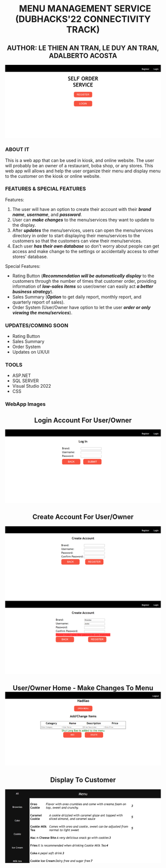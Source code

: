
<h1 align="center"> &nbsp;&nbsp;MENU MANAGEMENT SERVICE <br> (DUBHACKS'22 CONNECTIVITY TRACK) </h1></center>
<h2 align="center"> AUTHOR: LE THIEN AN TRAN, LE DUY AN TRAN, ADALBERTO ACOSTA </h2>
<p >
<img src="DubHackImage/StartHome.PNG"> 
</p>
<h3> ABOUT IT </h3> 
<p>
This is a web app that can be used in kiosk, and online website. The user will probably be an owner of a restaurant, boba shop, or any stores. This web app will allows
 and help the user organize their menu and display menu to the customer on the kiosk or online website.
  <br>
</p>
<h3> FEATURES & SPECIAL FEATURES </h3>
Features: 
<ol>
    <li> The user will have an option to create their account with their <em><strong> brand name</strong></em>, <em><strong> username</strong></em>, and <em><strong>password</strong></em>.</li>
  <li> User can <em><strong>make changes</strong></em> to the menu/services they want to update to the display. </li>
  <li> After <em><strong>updates</strong></em> the menu/services, users can open the menu/services directory in order to start displaying their menu/services to the customers so that the customers can view their 
      menu/services. </li>
  <li> Each user <em><strong>has their own database </strong></em>so don't worry about people can get access and make change to the settings or accidentally access to other stores' database. </li>
</ol>
 Special Features:
 <ul>
  <li> Rating Button (<em><strong>Recommendation will be automatically display</strong></em> to the customers through the number of times that customer order, providing information of <em><strong>low-sales items</strong></em> so 
    user/owner can easily act <em><strong>a better business strategy</em></strong>).</li>
  <li> Sales Summary (<em><strong>Option</strong></em> to get daily report, monthly report, and quarterly report of sales). </li>
  <li> Order System (User/Owner have option to let the user <em><strong>order or only viewing the menu/services</strong></em>). </li>
</ul>
<h3> UPDATES/COMING SOON </h3>
<ul>
  <li> Rating Button </li>
  <li> Sales Summary </li>
  <li> Order System </li>
  <li> Updates on UX/UI </li> 
</ul> 
<h3> TOOLS </h3>
<ul>
<li> ASP.NET </li>
<li> SQL SERVER </li>
<li> Visual Studio 2022 </li> 
<li> CSS </li>
</ul>
<h3> WebApp Images </h3> 
<h2 align="center"> Login Account For User/Owner </h2>
<img src="DubHackImage/LogIn.PNG">
<h2 align="center"> Create Account For User/Owner </h2>
<img src="DubHackImage/CreateAccount.PNG">
<img src="DubHackImage/CreateAccountError.PNG">
<h2 align="center"> User/Owner Home - Make Changes To Menu
<img src="DubHackImage/Home.PNG">
  <h2 align="center"> Display To Customer </h2>
  <img src="DubHackImage/Menu.PNG">
